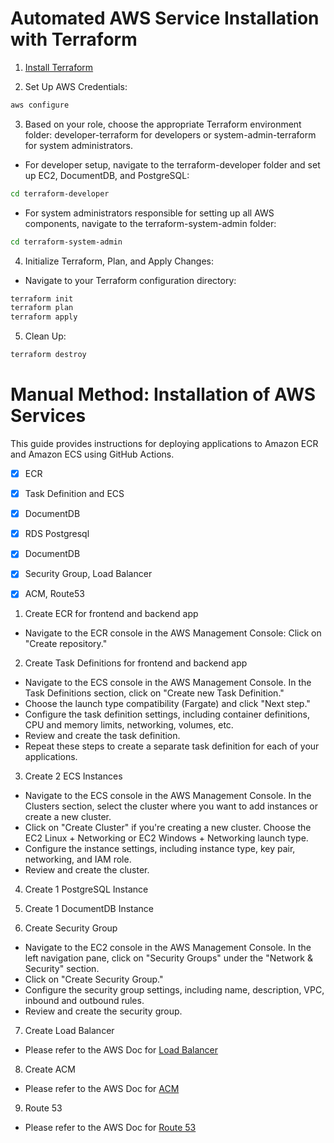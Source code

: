 # Automated AWS Service Installation with Terraform
1. [Install Terraform](https://developer.hashicorp.com/terraform/install)

2. Set Up AWS Credentials:
```bash
aws configure
```

3. Based on your role, choose the appropriate Terraform environment folder: developer-terraform for developers or system-admin-terraform for system administrators.
- For developer setup, navigate to the terraform-developer folder and set up EC2, DocumentDB, and PostgreSQL:
```bash
cd terraform-developer
```
- For system administrators responsible for setting up all AWS components, navigate to the terraform-system-admin folder:
```bash
cd terraform-system-admin
```

4. Initialize Terraform, Plan, and Apply Changes:
- Navigate to your Terraform configuration directory:
```bash
terraform init
terraform plan
terraform apply
```
5. Clean Up:
```bash
terraform destroy
```

# Manual Method: Installation of AWS Services

This guide provides instructions for deploying applications to Amazon ECR and Amazon ECS using GitHub Actions.
- [x] ECR
- [x] Task Definition and ECS
- [x] DocumentDB
- [x] RDS Postgresql
- [x] DocumentDB
- [x] Security Group, Load Balancer
- [x] ACM, Route53


1. Create ECR for frontend and backend app

- Navigate to the ECR console in the AWS Management Console: Click on "Create repository."


2. Create Task Definitions for frontend and backend app

- Navigate to the ECS console in the AWS Management Console.
In the Task Definitions section, click on "Create new Task Definition."
- Choose the launch type compatibility (Fargate) and click "Next step."
- Configure the task definition settings, including container definitions, CPU and memory limits, networking, volumes, etc.
- Review and create the task definition.
- Repeat these steps to create a separate task definition for each of your applications.

3. Create 2 ECS Instances 

- Navigate to the ECS console in the AWS Management Console.
In the Clusters section, select the cluster where you want to add instances or create a new cluster.
- Click on "Create Cluster" if you're creating a new cluster.
Choose the EC2 Linux + Networking or EC2 Windows + Networking launch type.
- Configure the instance settings, including instance type, key pair, networking, and IAM role.
- Review and create the cluster.


4. Create 1 PostgreSQL Instance

5. Create 1 DocumentDB Instance

6. Create Security Group

- Navigate to the EC2 console in the AWS Management Console.
In the left navigation pane, click on "Security Groups" under the "Network & Security" section.
- Click on "Create Security Group."
- Configure the security group settings, including name, description, VPC, inbound and outbound rules.
- Review and create the security group.

7. Create Load Balancer

- Please refer to the AWS Doc for [Load Balancer](https://docs.aws.amazon.com/elasticloadbalancing/latest/application/application-load-balancer-getting-started.html#prerequisites)

8. Create ACM
- Please refer to the AWS Doc for [ACM](https://docs.aws.amazon.com/acm/latest/userguide/gs-acm-request-public.html)

9. Route 53 
- Please refer to the AWS Doc for [Route 53](https://docs.aws.amazon.com/Route53/latest/DeveloperGuide/domain-register.html#domain-register-procedure-section)
